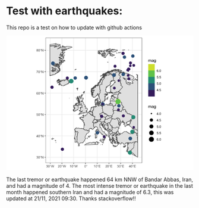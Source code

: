 <!-- README.md is generated from README.Rmd. Please edit that file -->

Test with earthquakes:
======================

This repo is a test on how to update with github actions

![](man/figures/README-unnamed-chunk-2-1.png)

The last tremor or earthquake happened 64 km NNW of Bandar Abbas, Iran,
and had a magnitude of 4. The most intense tremor or earthquake in the
last month happened southern Iran and had a magnitude of 6.3, this was
updated at 21/11, 2021 09:30. Thanks stackoverflow!!
